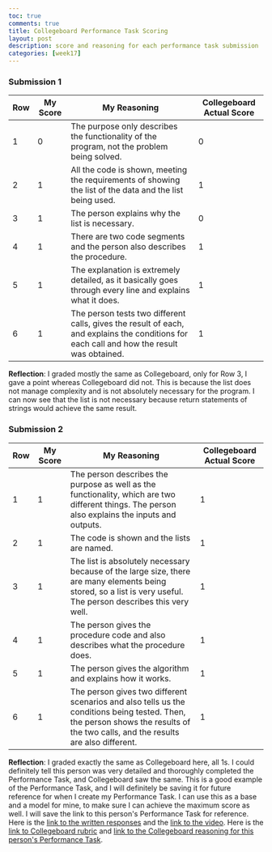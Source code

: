 ```yaml
---
toc: true
comments: true
title: Collegeboard Performance Task Scoring
layout: post
description: score and reasoning for each performance task submission
categories: [week17]
---
```


### Submission 1

| Row | My Score | My Reasoning | Collegeboard Actual Score |
| --- | --- | --- | --- |
| 1 | 0 | The purpose only describes the functionality of the program, not the problem being solved. | 0 |
| 2 | 1 | All the code is shown, meeting the requirements of showing the list of the data and the list being used. | 1 |
| 3 | 1 | The person explains why the list is necessary. | 0 |
| 4 | 1 | There are two code segments and the person also describes the procedure. | 1 |
| 5 | 1 | The explanation is extremely detailed, as it basically goes through every line and explains what it does. | 1 |
| 6 | 1 | The person tests two different calls, gives the result of each, and explains the conditions for each call and how the result was obtained. | 1 |

**Reflection**: I graded mostly the same as Collegeboard, only for Row 3, I gave a point whereas Collegeboard did not. This is because the list does not manage complexity and is not absolutely necessary for the program. I can now see that the list is not necessary because return statements of strings would achieve the same result.

### Submission 2

| Row | My Score | My Reasoning | Collegeboard Actual Score |
| --- | --- | --- | --- |
| 1 | 1 | The person describes the purpose as well as the functionality, which are two different things. The person also explains the inputs and outputs. | 1 |
| 2 | 1 | The code is shown and the lists are named. | 1 |
| 3 | 1 | The list is absolutely necessary because of the large size, there are many elements being stored, so a list is very useful. The person describes this very well. | 1 |
| 4 | 1 | The person gives the procedure code and also describes what the procedure does. | 1 |
| 5 | 1 | The person gives the algorithm and explains how it works. | 1 |
| 6 | 1 | The person gives two different scenarios and also tells us the conditions being tested. Then, the person shows the results of the two calls, and the results are also different. | 1 |

**Reflection**: I graded exactly the same as Collegeboard here, all 1s. I could definitely tell this person was very detailed and thoroughly completed the Performance Task, and Collegeboard saw the same. This is a good example of the Performance Task, and I will definitely be saving it for future reference for when I create my Performance Task. I can use this as a base and a model for mine, to make sure I can achieve the maximum score as well. I will save the link to this person's Performance Task for reference. Here is the [link to the written responses](https://apcentral.collegeboard.org/media/pdf/ap-computer-science-principles-2022-create-performance-task-sample-a.pdf) and the [link to the video](https://youtu.be/tEXoC-zYsrU). Here is the [link to Collegeboard rubric](https://apcentral.collegeboard.org/media/pdf/ap22-sg-computer-science-principles.pdf) and [link to the Collegeboard reasoning for this person's Performance Task](https://drive.google.com/file/d/1h1BDVPlYfXE5Lg1AZ8VdWJf6erT3hQ4e/view).